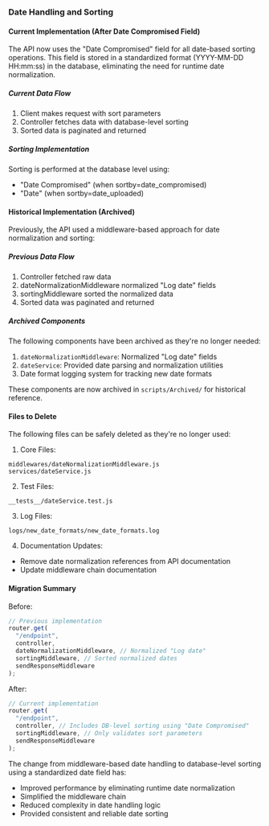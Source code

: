### Date Handling and Sorting

#### Current Implementation (After Date Compromised Field)

The API now uses the "Date Compromised" field for all date-based sorting operations. This field is stored in a standardized format (YYYY-MM-DD HH:mm:ss) in the database, eliminating the need for runtime date normalization.

##### Current Data Flow

1. Client makes request with sort parameters
2. Controller fetches data with database-level sorting
3. Sorted data is paginated and returned

##### Sorting Implementation

Sorting is performed at the database level using:

- "Date Compromised" (when sortby=date_compromised)
- "Date" (when sortby=date_uploaded)

#### Historical Implementation (Archived)

Previously, the API used a middleware-based approach for date normalization and sorting:

##### Previous Data Flow

1. Controller fetched raw data
2. dateNormalizationMiddleware normalized "Log date" fields
3. sortingMiddleware sorted the normalized data
4. Sorted data was paginated and returned

##### Archived Components

The following components have been archived as they're no longer needed:

1. `dateNormalizationMiddleware`: Normalized "Log date" fields
2. `dateService`: Provided date parsing and normalization utilities
3. Date format logging system for tracking new date formats

These components are now archived in `scripts/Archived/` for historical reference.

#### Files to Delete

The following files can be safely deleted as they're no longer used:

1. Core Files:

```
middlewares/dateNormalizationMiddleware.js
services/dateService.js
```

2. Test Files:

```
__tests__/dateService.test.js
```

3. Log Files:

```
logs/new_date_formats/new_date_formats.log
```

4. Documentation Updates:

- Remove date normalization references from API documentation
- Update middleware chain documentation

#### Migration Summary

Before:

```javascript
// Previous implementation
router.get(
  "/endpoint",
  controller,
  dateNormalizationMiddleware, // Normalized "Log date"
  sortingMiddleware, // Sorted normalized dates
  sendResponseMiddleware
);
```

After:

```javascript
// Current implementation
router.get(
  "/endpoint",
  controller, // Includes DB-level sorting using "Date Compromised"
  sortingMiddleware, // Only validates sort parameters
  sendResponseMiddleware
);
```

The change from middleware-based date handling to database-level sorting using a standardized date field has:

- Improved performance by eliminating runtime date normalization
- Simplified the middleware chain
- Reduced complexity in date handling logic
- Provided consistent and reliable date sorting
